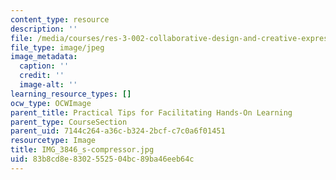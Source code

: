 ```yaml
---
content_type: resource
description: ''
file: /media/courses/res-3-002-collaborative-design-and-creative-expression-with-arduino-microcontrollers-january-iap-2017/83b8cd8e8302552504bc89ba46eeb64c_IMG_3846_s-compressor.jpg
file_type: image/jpeg
image_metadata:
  caption: ''
  credit: ''
  image-alt: ''
learning_resource_types: []
ocw_type: OCWImage
parent_title: Practical Tips for Facilitating Hands-On Learning
parent_type: CourseSection
parent_uid: 7144c264-a36c-b324-2bcf-c7c0a6f01451
resourcetype: Image
title: IMG_3846_s-compressor.jpg
uid: 83b8cd8e-8302-5525-04bc-89ba46eeb64c
---
```

